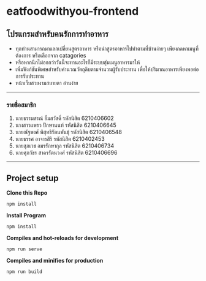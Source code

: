 # eatfoodwithyou-frontend
## โปรแกรมสำหรับคนรักการทำอาหาร

 * ทุกท่านสามารถมาแลกเปลี่ยนสูตรอาหาร หรือนำสูตรอาหารไปทำตามที่บ้านง่ายๆ เพียงกดหาเมนูที่ต้องการ หรือเลือกจาก catagories 
 * หรือหากนึกไม่ออกว่าวันนี้จะทานอะไรก็มีระบบสุ่มเมนูอาหารมาให้
 * เพิ่มฟังก์ชันพิเศษสำหรับคำนวณวัตถุดิบตามจำนวนผู้รับประทาน เพื่อให้ปริมาณอาหารเพียงพอต่อการรับประทาน
 * หน้าเว็บสวยงามสบายตา อ่านง่าย 
 
-----------------------
### รายชื่อสมาชิก 
1. นายธรรมสรณ์ ยิ้มสวัสดิ์     รหัสนิสิต 6210406602
2. นางสาวแพรว ปักษานนท์    รหัสนิสิต 6210406645
3. นายณัฐพงศ์  พิสุทธิรัตนพันธุ์ รหัสนิสิต 6210406548
4. นายธรรศ    อาจารสิริ      รหัสนิสิต 6210402453
5. นายสุภเวช   อมรรักษากุล   รหัสนิสิต 6210406734
6. นายศุภวัชร   สาครรัตนวงศ์  รหัสนิสิต 6210406696

-----------------------
## Project setup
**Clone this Repo**
```
npm install
```

**Install Program**
```
npm install
```

**Compiles and hot-reloads for development**
```
npm run serve
```

**Compiles and minifies for production**
```
npm run build
```
